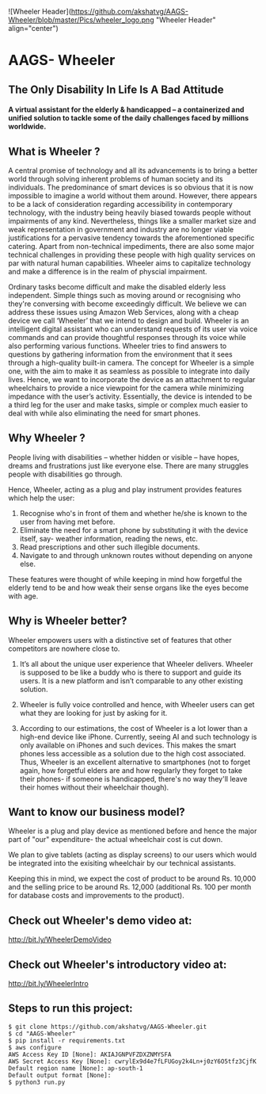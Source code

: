 ![Wheeler Header](https://github.com/akshatvg/AAGS-Wheeler/blob/master/Pics/wheeler_logo.png "Wheeler Header" align="center")

# AAGS- Wheeler

## The Only Disability In Life Is A Bad Attitude

#### A virtual assistant for the elderly & handicapped – a containerized and unified solution to tackle some of the daily challenges faced by millions worldwide. 


## What is Wheeler ?

A central promise of technology and all its advancements is to bring a better world through solving inherent problems of human society and its individuals. The predominance of smart devices is so obvious that it is now impossible to imagine a world without them around. However, there appears to be a lack of consideration regarding accessibility in contemporary technology, with the industry being heavily biased towards people without impairments of any kind. Nevertheless, things like a smaller market size and weak representation in government and industry are no longer viable justifications for a pervasive tendency towards the aforementioned specific catering. Apart from non-technical impediments, there are also some major technical challenges in providing these people with high quality services on par with natural human capabilities. Wheeler aims to capitalize technology and make a difference is in the realm of physcial impairment. 

Ordinary tasks become difficult and make the disabled elderly less independent. Simple things such as moving around or recognising who they're conversing with become exceedingly difficult. We believe we can address these issues using Amazon Web Services, along with a cheap device we call ‘Wheeler’ that we intend to design and build. Wheeler is an intelligent digital assistant who can understand requests of its user via voice commands and can provide thoughtful responses through its voice while also performing various functions. Wheeler tries to find answers to questions by gathering information from the environment that it sees through a high-quality built-in camera. The concept for Wheeler is a simple one, with the aim to make it as seamless as possible to integrate into daily lives. Hence, we want to incorporate the device as an attachment to regular wheelchairs to provide a nice viewpoint for the camera while minimizing impedance with the user’s activity. Essentially, the device is intended to be a third leg for the user and make tasks, simple or complex much easier to deal with while also eliminating the need for smart phones.


## Why Wheeler ?

People living with disabilities – whether hidden or visible – have hopes, dreams and frustrations just like everyone else. There are many struggles people with disabilities go through. 

Hence, Wheeler, acting as a plug and play instrument provides features which help the user:
1) Recognise who's in front of them and whether he/she is known to the user from having met before.
2) Eliminate the need for a smart phone by substituting it with the device itself, say- weather information, reading the news, etc.
3) Read prescriptions and other such illegible documents.
4) Navigate to and through unknown routes without depending on anyone else.

These features were thought of while keeping in mind how forgetful the elderly tend to be and how weak their sense organs like the eyes become with age.


## Why is Wheeler better?

Wheeler empowers users with a distinctive set of features that other competitors are nowhere close to.

1. It’s all about the unique user experience that Wheeler delivers. Wheeler is supposed to be like a buddy who is
there to support and guide its users. It is a new platform and isn’t comparable to any other existing
solution. 

2. Wheeler is fully voice controlled and hence, with Wheeler users can get what they are looking for just by asking for it.

3. According to our estimations, the cost of Wheeler is a lot lower than a high-end device like iPhone. Currently,
seeing AI and such technology is only available on iPhones and such devices. This makes the smart phones less accessible as a solution due to the high cost associated. Thus, Wheeler is an excellent alternative to smartphones (not to forget again, how forgetful elders are and how regularly they forget to take their phones- if someone is handicapped, there's no way they'll leave their homes without their wheelchair though).


## Want to know our business model?

Wheeler is a plug and play device as mentioned before and hence the major part of "our" expenditure- the actual wheelchair cost is cut down. 

We plan to give tablets (acting as display screens) to our users which would be integrated into the exisiting wheelchair by our technical assistants. 

Keeping this in mind, we expect the cost of product to be around Rs. 10,000 and the selling price to be around Rs. 12,000 (additional Rs. 100 per month for database costs and improvements to the product).


## Check out Wheeler's demo video at:

<http://bit.ly/WheelerDemoVideo>


## Check out Wheeler's introductory video at:

<http://bit.ly/WheelerIntro>


## Steps to run this project:

```
$ git clone https://github.com/akshatvg/AAGS-Wheeler.git
$ cd "AAGS-Wheeler"
$ pip install -r requirements.txt
$ aws configure
AWS Access Key ID [None]: AKIAJGNPVFZDXZNMYSFA
AWS Secret Access Key [None]: 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
Default region name [None]: ap-south-1
Default output format [None]: 
$ python3 run.py
```
